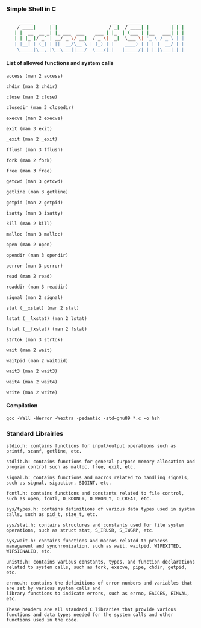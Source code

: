 ### Simple Shell in C

```sh
     _____       _                     __    _____ _          _ _ 
    / ____|     | |                   / _|  / ____| |        | | |
   | |  __  __ _| |_ ___  ___    ___ | |_  | (___ | |__   ___| | |
   | | |_ |/ _` | __/ _ \/ __|  / _ \|  _|  \___ \| '_ \ / _ \ | |
   | |__| | (_| | ||  __/\__ \ | (_) | |    ____) | | | |  __/ | |
    \_____|\__,_|\__\___||___/  \___/|_|   |_____/|_| |_|\___|_|_|
```


#### List of allowed functions and system calls


```
access (man 2 access)
```
```
chdir (man 2 chdir)
```
```
close (man 2 close)
```
```
closedir (man 3 closedir)
```
```
execve (man 2 execve)
```
```
exit (man 3 exit)
```
```
_exit (man 2 _exit)
```
```
fflush (man 3 fflush)
```
```
fork (man 2 fork)
```
```
free (man 3 free)
```
```
getcwd (man 3 getcwd)
```
```
getline (man 3 getline)
```
```
getpid (man 2 getpid)
```
```
isatty (man 3 isatty)
```
```
kill (man 2 kill)
```
```
malloc (man 3 malloc)
```
```
open (man 2 open)
```
```
opendir (man 3 opendir)
```
```
perror (man 3 perror)
```
```
read (man 2 read)
```
```
readdir (man 3 readdir)
```
```
signal (man 2 signal)
```
```
stat (__xstat) (man 2 stat)
```
```
lstat (__lxstat) (man 2 lstat)
```
```
fstat (__fxstat) (man 2 fstat)
```
```
strtok (man 3 strtok)
```
```
wait (man 2 wait)
```
```
waitpid (man 2 waitpid)
```
```
wait3 (man 2 wait3)
```
```
wait4 (man 2 wait4)
```
```
write (man 2 write)
```

#### Compilation

```
gcc -Wall -Werror -Wextra -pedantic -std=gnu89 *.c -o hsh
```


### Standard Librairies

```
stdio.h: contains functions for input/output operations such as printf, scanf, getline, etc.
```
```
stdlib.h: contains functions for general-purpose memory allocation and program control such as malloc, free, exit, etc.
```
```
signal.h: contains functions and macros related to handling signals, such as signal, sigaction, SIGINT, etc.
```
```
fcntl.h: contains functions and constants related to file control, such as open, fcntl, O_RDONLY, O_WRONLY, O_CREAT, etc.
```
```
sys/types.h: contains definitions of various data types used in system calls, such as pid_t, size_t, etc.
```
```
sys/stat.h: contains structures and constants used for file system operations, such as struct stat, S_IRUSR, S_IWGRP, etc.
```
```
sys/wait.h: contains functions and macros related to process management and synchronization, such as wait, waitpid, WIFEXITED, WIFSIGNALED, etc.
```
```
unistd.h: contains various constants, types, and function declarations related to system calls, such as fork, execve, pipe, chdir, getpid, etc.
```
```
errno.h: contains the definitions of error numbers and variables that are set by various system calls and 
library functions to indicate errors, such as errno, EACCES, EINVAL, etc.
```
```
These headers are all standard C libraries that provide various functions and data types needed for the system calls and other functions used in the code.
```